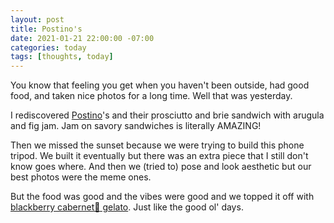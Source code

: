 ```yaml
---
layout: post
title: Postino's
date: 2021-01-21 22:00:00 -07:00
categories: today
tags: [thoughts, today]
---
```


You know that feeling you get when you haven't been outside, had good food, and taken nice photos for a long time. Well that was yesterday.

I rediscovered [Postino](https://www.postinowinecafe.com/p/food-drink.html)'s and their prosciutto and brie sandwich with arugula and fig jam. Jam on savory sandwiches is literally AMAZING!

Then we missed the sunset because we were trying to build this phone tripod. We built it eventually but there was an extra piece that I still don't know goes where. And then we (tried to) pose and look aesthetic but our best photos were the meme ones.

But the food was good and the vibes were good and we topped it off with [blackberry cabernet🍷 gelato](https://www.frostgelato.com/menu-items/flavors/). Just like the good ol' days.